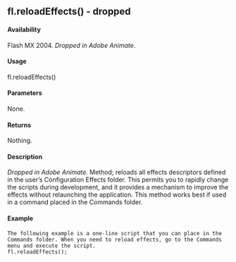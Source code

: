 ## fl.reloadEffects() - dropped

#### Availability

Flash MX 2004. *Dropped in Adobe Animate*.

#### Usage

fl.reloadEffects()

#### Parameters

None.

#### Returns

Nothing.

#### Description

*Dropped in Adobe Animate.*
Method; reloads all effects descriptors defined in the user’s Configuration Effects folder. This permits you to rapidly change the scripts during development, and it provides a mechanism to improve the effects without relaunching the application. This method works best if used in a command placed in the Commands folder.

#### Example

```
The following example is a one-line script that you can place in the Commands folder. When you need to reload effects, go to the Commands menu and execute the script.
fl.reloadEffects();

```